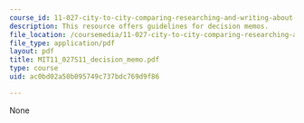 ```yaml
---
course_id: 11-027-city-to-city-comparing-researching-and-writing-about-cities-new-orleans-spring-2011
description: This resource offers guidelines for decision memos.
file_location: /coursemedia/11-027-city-to-city-comparing-researching-and-writing-about-cities-new-orleans-spring-2011/ac0bd02a50b095749c737bdc769d9f86_MIT11_027S11_decision_memo.pdf
file_type: application/pdf
layout: pdf
title: MIT11_027S11_decision_memo.pdf
type: course
uid: ac0bd02a50b095749c737bdc769d9f86

---
```

None